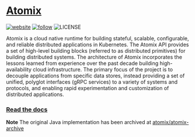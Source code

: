 # [Atomix](https://atomix.io)

[![website](https://img.shields.io/website?down_message=offline&label=read%20the%20docs&style=for-the-badge&up_message=online&url=https%3A%2F%2Fatomix.io)](https://atomix.io)
[![follow](https://img.shields.io/twitter/url?label=follow%20%40atomixio&logo=twitter&style=for-the-badge&url=https%3A%2F%2Fatomix.io)](https://twitter.com/atomixio)
![LICENSE](https://img.shields.io/github/license/atomix/atomix?style=for-the-badge)

Atomix is a cloud native runtime for building stateful, scalable, configurable, and reliable distributed 
applications in Kubernetes. The Atomix API provides a set of high-level building blocks (referred to as distributed 
primitives) for building distributed systems. The architecture of Atomix incorporates the lessons learned from 
experience over the past decade building high-availability cloud infrastructure. The primary focus of the project 
is to decouple applications from specific data stores, instead providing a set of unified, polyglot interfaces 
(gRPC services) to a variety of systems and protocols, and enabling rapid experimentation and customization of 
distributed applications.

### [Read the docs](https://atomix.io)

**Note** The original Java implementation has been archived at
[atomix/atomix-archive](https://github.com/atomix/atomix-archive)
